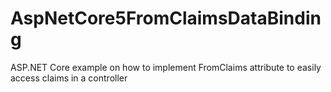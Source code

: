 # AspNetCore5FromClaimsDataBinding
ASP.NET Core example on how to implement FromClaims attribute to easily access claims in a controller
